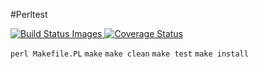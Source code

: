 #Perltest

<a href="https://travis-ci.org/seppaleinen/perltest">
  	<img src="https://travis-ci.org/seppaleinen/perltest.svg" data-bindattr-817="817" title="Build Status Images"/>
</a>

<a href='https://coveralls.io/github/seppaleinen/perltest?branch=master'>
	<img src='https://coveralls.io/repos/seppaleinen/perltest/badge.svg?branch=master&service=github' alt='Coverage Status' />
</a>




`
perl Makefile.PL
`
`
make
`
`
make clean
`
`
make test
`
`
make install
`